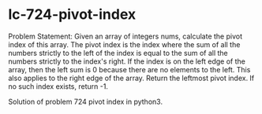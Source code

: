 # lc-724-pivot-index

Problem Statement: Given an array of integers nums, calculate the pivot index of this array. The pivot index is the index where the sum of all the numbers strictly to the left of the index is equal to the sum of all the numbers strictly to the index's right. If the index is on the left edge of the array, then the left sum is 0 because there are no elements to the left. This also applies to the right edge of the array. Return the leftmost pivot index. If no such index exists, return -1.

Solution of problem 724 pivot index in python3. 

